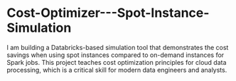 # Cost-Optimizer---Spot-Instance-Simulation
I am building a Databricks-based simulation tool that demonstrates the cost savings when using spot instances compared to on-demand instances for Spark jobs. This project teaches cost optimization principles for cloud data processing, which is a critical skill for modern data engineers and analysts.
